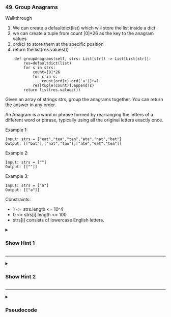 ### 49. Group Anagrams
Walkthrough

1. We can create a defaultdict(list) which will store the list inside a dict
2. we can create a tuple from count [0]*26 as the key to the anagram values
3. ord(c) to store them at the specific position
4. return the list(res.values())
   
```
    def groupAnagrams(self, strs: List[str]) -> List[List[str]]:
        res=defaultdict(list)
        for s in strs:
            count=[0]*26
            for c in s:
                count[ord(c)-ord('a')]+=1
            res[tuple(count)].append(s)
        return list(res.values())
```

Given an array of strings strs, group the anagrams together. You can return the answer in any order.

An Anagram is a word or phrase formed by rearranging the letters of a different word or phrase, typically using all the original letters exactly once.

Example 1:
```
Input: strs = ["eat","tea","tan","ate","nat","bat"]
Output: [["bat"],["nat","tan"],["ate","eat","tea"]]
```
Example 2:
```
Input: strs = [""]
Output: [[""]]
```
Example 3:
```
Input: strs = ["a"]
Output: [["a"]]
```

Constraints:

- 1 <= strs.length <= 10^4
- 0 <= strs[i].length <= 100
- strs[i] consists of lowercase English letters.

<details>
  <summary><h3>Show Hint 1</h3></summary>
  <p>Use the hashmap. Think what to store as a key will help you to solve this problem easily.</p>
</details>

---
<details>
  <summary><h3>Show Hint 2</h3></summary>
  <p>The hint is if you use the 26 character length string and use as a key it contains the number of character in each word in array and make it for each word in array if the words in array has same characters in different order then it values will be on same key. Finally return it as a list of list of string.</p>
</details>

---
<details>
  <summary><h3>Pseudocode</h3></summary>
  <pre>
    List(List(String)) res
    if strs.length equals 0 then return res
    groupAnagram -> Map(String, List(String))
    for each word in strs
      count -> integerArray(26)
      for i -> 1 to word.length 
          count[word[i] - 'a'] += 1
        key -> ArrayToString(count)
        groupAnagram.ifKeyDontExist(Make(key, List(String)))
        groupAnagram.get(key).add(word)
    res.addAll(groupAnagram.values())
    resturn res
  </pre>
</details>
